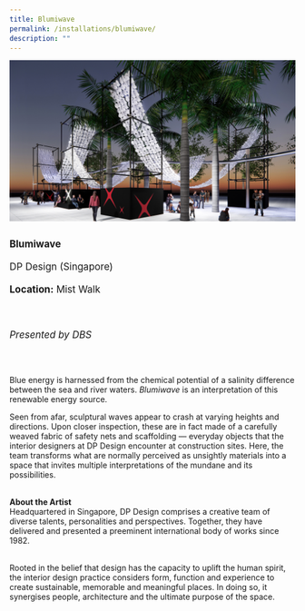 ```yaml
---
title: Blumiwave
permalink: /installations/blumiwave/
description: ""
---
```

![](/images/Installations/blumiwave.jpg)

<p style="font-size:17px; line-height:40px">
<b>Blumiwave</b><br>
DP Design (Singapore)<br>
<b>Location:</b> Mist Walk<br><br>
<i>Presented by DBS</i>

<br><br>
Blue energy is harnessed from the chemical potential of a salinity difference between the sea and river waters. <i>Blumiwave</i> is an interpretation of this renewable energy source.&nbsp;

Seen from afar, sculptural waves appear to crash at varying heights and directions. Upon closer inspection, these are in fact made of a carefully weaved fabric of safety nets and scaffolding — everyday objects that the interior designers at DP Design encounter at construction sites. Here, the team transforms what are normally perceived as unsightly materials into a space that invites multiple interpretations of the mundane and its possibilities.
<br>

<img src="">
	
<br>
<b>About the Artist</b><br>
Headquartered in Singapore, DP Design comprises a creative team of diverse talents, personalities and perspectives. Together, they have delivered and presented a preeminent international body of works since 1982.&nbsp;<br><br>

Rooted in the belief that design has the capacity to uplift the human spirit, the interior design practice considers form, function and experience to create sustainable, memorable and meaningful places. In doing so, it synergises people, architecture and the ultimate purpose of the space.</p>